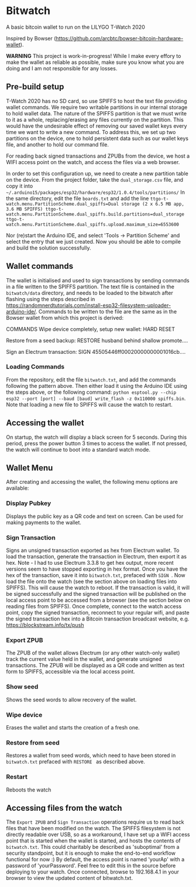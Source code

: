 # Bitwatch
A basic bitcoin wallet to run on the LILYGO T-Watch 2020

Inspired by Bowser (https://github.com/arcbtc/bowser-bitcoin-hardware-wallet).

**WARNING**
This project is work-in-progress! While I make every effory to make the wallet as reliable as possible, make sure you know what you are doing and I am not responsible for any losses.

## Pre-build setup
T-Watch 2020 has no SD card, so use SPIFFS to host the text file providing wallet commands. We require two writable partitions in our internal storage to hold wallet data. The nature of the SPIFFS partition is that we must write to it as a whole, replacing/erasing any files currently on the partition. This would have the undesirable effect of removing our saved wallet keys every time we want to write a new command.
To address this, we set up two partitions on the device, one to hold persistent data such as our wallet keys file, and another to hold our command file.

For reading back signed transactions and ZPUBs from the device, we host a WIFI access point on the watch, and access the files via a web browser.

In order to set this configuration up, we need to create a new partition table on the device. From the project folder, take the `dual_storage.csv` file, and copy it into `~/.arduino15/packages/esp32/hardware/esp32/1.0.4/tools/partitions/`
In the same directory, edit the file `boards.txt` and add the line
`ttgo-t-watch.menu.PartitionScheme.dual_spiffs=Dual storage (2 x 6.5 MB app, 3.6 MB SPIFFS)
ttgo-t-watch.menu.PartitionScheme.dual_spiffs.build.partitions=dual_storage
ttgo-t-watch.menu.PartitionScheme.dual_spiffs.upload.maximum_size=6553600`

Nor (re)start the Arduino IDE, and select 'Tools -> Partition Scheme' and select the entry that we just created. Now you should be able to compile and build the solution successfully.

## Wallet commands

The wallet is initialised and used to sign transactions by sending commands in a file written to the SPIFFS partition. The text file is contained in the `bitwatch/data` directory, and needs to be loaded to the bitwatch after flashing using the steps described in https://randomnerdtutorials.com/install-esp32-filesystem-uploader-arduino-ide/.
Commands to be written to the file are the same as in the Bowser wallet from which this project is derived:

COMMANDS
Wipe device completely, setup new wallet:
HARD RESET

Restore from a seed backup:
RESTORE husband behind shallow promote....

Sign an Electrum transaction:
SIGN 45505446ff00020000000001016cb....

### Loading Commands

From the repository, edit the file `bitwatch.txt`, and add the commands following the pattern above. Then either load it using the Arduino IDE using the steps above, or the following command:
`python esptool.py --chip esp32 --port [port] --baud [baud] write_flash -z 0x110000 spiffs.bin`. Note that loading a new file to SPIFFS will cause the watch to restart.

## Accessing the wallet
On startup, the watch will display a black screen for 5 seconds. During this period, press the power button 3 times to access the wallet. If not pressed, the watch will continue to boot into a standard watch mode.

## Wallet Menu

After creating and accessing the wallet, the following menu options are available:
### Display Pubkey
Displays the public key as a QR code and text on screen. Can be used for making payments to the wallet.

### Sign Transaction
Signs an unsigned transaction exported as hex from Electrum wallet. To load the transaction, generate the transaction in Electrum, then export it as hex. Note - I had to use Electrum 3.3.8 to get hex output, more recent versions seem to have stopped exporting in hex format.
Once you have the hex of the transaction, save it into `bitwatch.txt`, prefaced with `SIGN `. Now load the file onto the watch (see the section above on loading files into SPIFFS). This will cause the watch to reboot. If the transaction is valid, it will be signed successfully and the signed transaction will be published on the local access point to be accessed from a browser (see the section below on reading files from SPIFFS).
Once complete, connect to the watch access point, copy the signed transaction, reconnect to your regular wifi, and paste the signed transaction hex into a Bitcoin transaction broadcast website, e.g. https://blockstream.info/tx/push

### Export ZPUB
The ZPUB of the wallet allows Electrum (or any other watch-only wallet) track the current value held in the wallet, and generate unsigned transactions. The ZPUB will be displayed as a QR code and written as text form to SPIFFS, accessible via the local access point.

### Show seed
Shows the seed words to allow recovery of the wallet.

### Wipe device
Erases the wallet and starts the creation of a fresh one.

### Restore from seed
Restores a wallet from seed words, which need to have been stored in `bitwatch.txt` prefaced with `RESTORE ` as described above.

### Restart
Reboots the watch

## Accessing files from the watch
The `Export ZPUB` and `Sign Transaction` operations require us to read back files that have been modified on the watch. The SPIFFS filesystem is not directly readable over USB, so as a workaround, I have set up a WIFI access point that is started when the wallet is started, and hosts the contents of `bitwatch.txt`. This could charitably be described as 'suboptimal' from a security standpoint, but it is enough to make the end-to-end workflow functional for now :)
By default, the access point is named 'yourAp' with a password of 'yourPassword'. Feel free to edit this in the source before deploying to your watch. Once connected, browse to 192.168.4.1 in your browser to view the updated content of bitwatch.txt.


